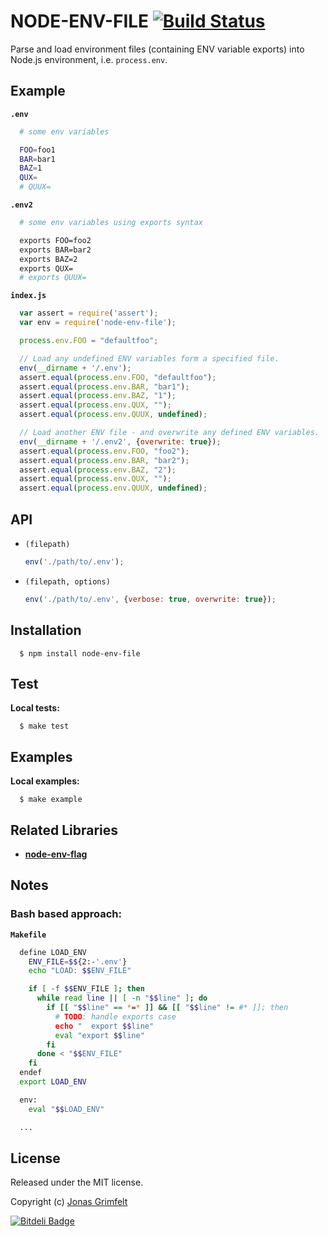 # NODE-ENV-FILE [![Build Status](https://secure.travis-ci.org/grimen/node-env-file.png)](http://travis-ci.org/grimen/node-env-file)

Parse and load environment files (containing ENV variable exports) into Node.js environment, i.e. `process.env`.


## Example

**`.env`**

```bash
  # some env variables

  FOO=foo1
  BAR=bar1
  BAZ=1
  QUX=
  # QUUX=
```

**`.env2`**

```bash
  # some env variables using exports syntax

  exports FOO=foo2
  exports BAR=bar2
  exports BAZ=2
  exports QUX=
  # exports QUUX=

```

**`index.js`**

```javascript
  var assert = require('assert');
  var env = require('node-env-file');

  process.env.FOO = "defaultfoo";

  // Load any undefined ENV variables form a specified file.
  env(__dirname + '/.env');
  assert.equal(process.env.FOO, "defaultfoo");
  assert.equal(process.env.BAR, "bar1");
  assert.equal(process.env.BAZ, "1");
  assert.equal(process.env.QUX, "");
  assert.equal(process.env.QUUX, undefined);

  // Load another ENV file - and overwrite any defined ENV variables.
  env(__dirname + '/.env2', {overwrite: true});
  assert.equal(process.env.FOO, "foo2");
  assert.equal(process.env.BAR, "bar2");
  assert.equal(process.env.BAZ, "2");
  assert.equal(process.env.QUX, "");
  assert.equal(process.env.QUUX, undefined);
```


## API

* `(filepath)`

    ```javascript
    env('./path/to/.env');
    ```

* `(filepath, options)`

    ```javascript
    env('./path/to/.env', {verbose: true, overwrite: true});
    ```


## Installation

```shell
  $ npm install node-env-file
```


## Test

**Local tests:**

```shell
  $ make test
```


## Examples

**Local examples:**

```shell
  $ make example
```


## Related Libraries

* **[node-env-flag](http://github.com/grimen/node-env-flag)**


## Notes

### Bash based approach:

**`Makefile`**

```bash
  define LOAD_ENV
    ENV_FILE=$${2:-'.env'}
    echo "LOAD: $$ENV_FILE"

    if [ -f $$ENV_FILE ]; then
      while read line || [ -n "$$line" ]; do
        if [[ "$$line" == *=* ]] && [[ "$$line" != #* ]]; then
          # TODO: handle exports case
          echo "  export $$line"
          eval "export $$line"
        fi
      done < "$$ENV_FILE"
    fi
  endef
  export LOAD_ENV

  env:
    eval "$$LOAD_ENV"

  ...
```


## License

Released under the MIT license.

Copyright (c) [Jonas Grimfelt](http://github.com/grimen)

[![Bitdeli Badge](https://d2weczhvl823v0.cloudfront.net/grimen/node-env-file/trend.png)](https://bitdeli.com/free "Bitdeli Badge")
